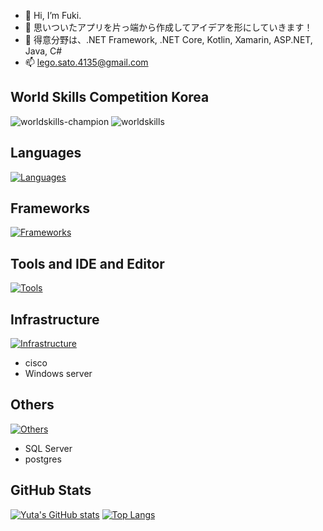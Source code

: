- 👋 Hi, I’m Fuki.
- 👀 思いついたアプリを片っ端から作成してアイデアを形にしていきます！
- 🌱 得意分野は、.NET Framework, .NET Core, Kotlin, Xamarin, ASP.NET, Java, C#
- 📫 lego.sato.4135@gmail.com

## World Skills Competition Korea
![worldskills-champion](https://user-images.githubusercontent.com/106070646/196856917-92dc26d2-373b-46fe-81d2-98c57e73d417.png)
![worldskills](https://user-images.githubusercontent.com/106070646/196856942-c81b7e78-c8ae-4a1a-80c6-d013ac89dd64.png)

## Languages
[![Languages](https://skillicons.dev/icons?i=cs,kotlin,java,html,css,js,bash)](https://skillicons.dev)

## Frameworks
[![Frameworks](https://skillicons.dev/icons?i=dotnet,wasm,react,bootstrap)](https://skillicons.dev)

## Tools and IDE and Editor
[![Tools](https://skillicons.dev/icons?i=figma,postman,vim,visualstudio,vscode,eclipse,intelij)](https://skillicons.dev)

## Infrastructure
[![Infrastructure](https://skillicons.dev/icons?i=aws,linux)](https://skillicons.dev)
* cisco
* Windows server

## Others
[![Others](https://skillicons.dev/icons?i=mysql,selenium,gitlab,github)](https://skillicons.dev)
* SQL Server
* postgres

## GitHub Stats
[![Yuta's GitHub stats](https://github-readme-stats.vercel.app/api?username=fukicycle&theme=tokyonight&show_icons=true)](https://github.com/anuraghazra/github-readme-stats)
[![Top Langs](https://github-readme-stats.vercel.app/api/top-langs/?username=fukicycle&theme=tokyonight&layout=compact)](https://github.com/anuraghazra/github-readme-stats)

